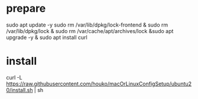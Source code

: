 # prepare
sudo apt update -y
sudo rm /var/lib/dpkg/lock-frontend & sudo rm /var/lib/dpkg/lock & sudo rm /var/cache/apt/archives/lock &sudo apt upgrade -y & sudo apt install curl

# install 
curl -L https://raw.githubusercontent.com/houko/macOrLinuxConfigSetup/ubuntu20/install.sh | sh